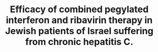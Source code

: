---
layout: page
header: no
#
# Content
#
subheadline: "Recent Publication"
title: "Efficacy of combined pegylated interferon and ribavirin therapy in Jewish patients of Israel suffering from chronic hepatitis C. 
"
teaser: "Efficacy of combined pegylated interferon and ribavirin therapy in Jewish patients of Israel suffering from chronic hepatitis C. 
"
categories: [Publications]
tags: [Infectious Disease]
---